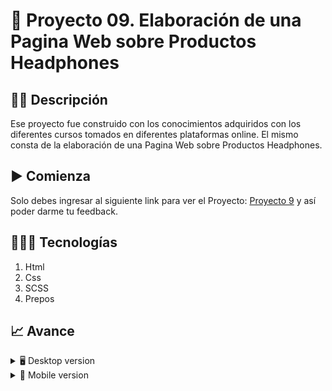 # 📝 Proyecto 09. Elaboración de una Pagina Web sobre Productos Headphones 


## ✍🏻 Descripción 
Ese proyecto fue construido con los conocimientos adquiridos con los diferentes cursos tomados en diferentes plataformas online.  El mismo consta de la elaboración de una Pagina Web sobre Productos Headphones.

## ▶️ Comienza
Solo debes ingresar al siguiente link para ver el Proyecto: [Proyecto 9](https://diegudeveloper.github.io/Project9-Headphones/) y así poder darme tu feedback.

## 👨🏻‍💻 Tecnologías
1. Html
2. Css
3. SCSS
4. Prepos

## 📈 Avance
<details>
    <summary>🖥 Desktop version</summary>

![](https://github.com/diegudeveloper/Project9-Headphones/blob/gh-pages/img/desktop.png)

</details>

<details>
    <summary>📱 Mobile version</summary>
    
![](https://github.com/diegudeveloper/Project9-Headphones/blob/gh-pages/img/movil.png)

</details>